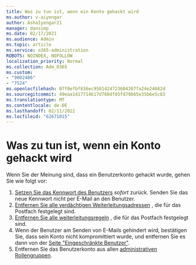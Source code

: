 ```yaml
---
title: Was zu tun ist, wenn ein Konto gehackt wird
ms.author: v-aiyengar
author: AshaIyengar21
manager: dansimp
ms.date: 02/17/2021
ms.audience: Admin
ms.topic: article
ms.service: o365-administration
ROBOTS: NOINDEX, NOFOLLOW
localization_priority: Normal
ms.collection: Adm_O365
ms.custom:
- "9002486"
- "7524"
ms.openlocfilehash: 07f0efbf836ec9501424723604307fa24e24682d
ms.sourcegitcommit: 49eaa1417714617d768df85fd79b65e35b6e5c83
ms.translationtype: MT
ms.contentlocale: de-DE
ms.lasthandoff: 02/11/2022
ms.locfileid: "62671015"
---
```

# <a name="what-to-do-when-an-account-is-hacked"></a>Was zu tun ist, wenn ein Konto gehackt wird

Wenn Sie der Meinung sind, dass ein Benutzerkonto gehackt wurde, gehen Sie wie folgt vor:

1. [Setzen Sie das Kennwort des Benutzers](https://go.microsoft.com/fwlink/?linkid=2103704) *sofort* zurück. Senden Sie das neue Kennwort nicht per E-Mail an den Benutzer.
1. [Entfernen Sie alle verdächtigen Weiterleitungsadressen](https://go.microsoft.com/fwlink/?linkid=2103705) , die für das Postfach festgelegt sind.
1. [Entfernen Sie alle weiterleitungsregeln](https://go.microsoft.com/fwlink/?linkid=2103706) , die für das Postfach festgelegt sind.
1. Wenn der Benutzer am Senden von E-Mails gehindert wird, bestätigen Sie, dass sein Konto nicht kompromittiert wurde, und entfernen Sie es dann von der [Seite "Eingeschränkte Benutzer"](https://go.microsoft.com/fwlink/?linkid=2103706).
1. Entfernen Sie das Benutzerkonto aus allen [administrativen Rollengruppen](https://go.microsoft.com/fwlink/?linkid=2092294).